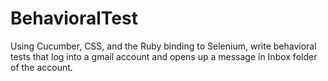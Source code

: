 # BehavioralTest
Using Cucumber, CSS, and the Ruby binding to Selenium, write behavioral tests that log into a gmail account and opens up a message in Inbox folder of the account.

